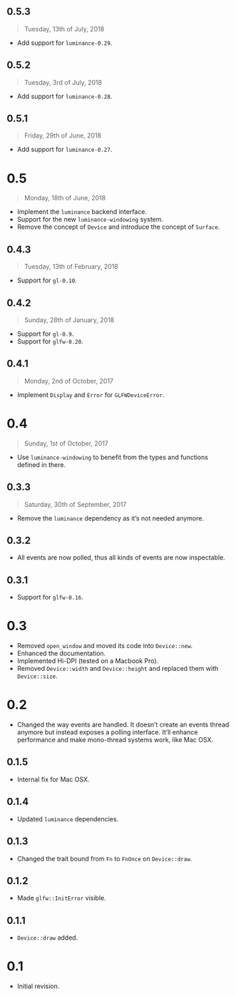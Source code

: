 ## 0.5.3

> Tuesday, 13th of July, 2018

- Add support for `luminance-0.29`.

## 0.5.2

> Tuesday, 3rd of July, 2018

- Add support for `luminance-0.28`.

## 0.5.1

> Friday, 29th of June, 2018

- Add support for `luminance-0.27`.

# 0.5

> Monday, 18th of June, 2018

- Implement the `luminance` backend interface.
- Support for the new `luminance-windowing` system.
- Remove the concept of `Device` and introduce the concept of `Surface`.

## 0.4.3

> Tuesday, 13th of February, 2018

- Support for `gl-0.10`.

## 0.4.2

> Sunday, 28th of January, 2018

- Support for `gl-0.9`.
- Support for `glfw-0.20`.

## 0.4.1

> Monday, 2nd of October, 2017

- Implement `Display` and `Error` for `GLFWDeviceError`.

# 0.4

> Sunday, 1st of October, 2017

- Use `luminance-windowing` to benefit from the types and functions defined in there.

## 0.3.3

> Saturday, 30th of September, 2017

- Remove the `luminance` dependency as it’s not needed anymore.

## 0.3.2

- All events are now polled, thus all kinds of events are now inspectable.

## 0.3.1

- Support for `glfw-0.16`.

# 0.3

- Removed `open_window` and moved its code into `Device::new`.
- Enhanced the documentation.
- Implemented Hi-DPI (tested on a Macbook Pro).
- Removed `Device::width` and `Device::height` and replaced them with `Device::size`.

# 0.2

- Changed the way events are handled. It doesn’t create an events thread anymore but instead exposes
  a polling interface. It’ll enhance performance and make mono-thread systems work, like Mac OSX.

## 0.1.5

- Internal fix for Mac OSX.

## 0.1.4

- Updated `luminance` dependencies.

## 0.1.3

- Changed the trait bound from `Fn` to `FnOnce` on `Device::draw`.

## 0.1.2

- Made `glfw::InitError` visible.

## 0.1.1

- `Device::draw` added.

# 0.1

- Initial revision.

